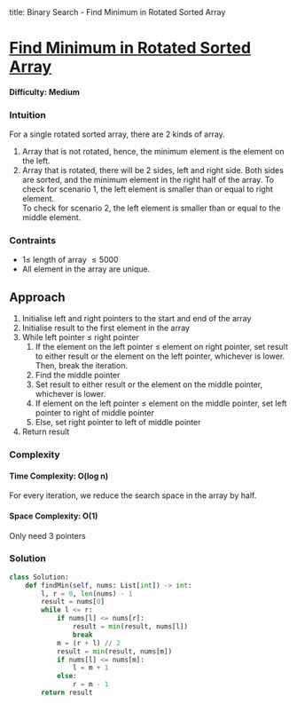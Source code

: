 <frontmatter>
  title: Binary Search - Find Minimum in Rotated Sorted Array
</frontmatter>

# [Find Minimum in Rotated Sorted Array](https://leetcode.com/problems/find-minimum-in-rotated-sorted-array/)
#### Difficulty: Medium

### Intuition
For a single rotated sorted array, there are 2 kinds of array. <br>
1. Array that is not rotated, hence, the minimum element is the element on the left.
2. Array that is rotated, there will be 2 sides, left and right side. Both sides are sorted, and the minimum element in the right half of the array. 
To check for scenario 1, the left element is smaller than or equal to right element. <br>
To check for scenario 2, the left element is smaller than or equal to the middle element. 

### Contraints
- $1\leqslant$ length of array $\leqslant 5000$ 
- All element in the array are unique.

## Approach
1. Initialise left and right pointers to the start and end of the array
2. Initialise result to the first element in the array
3. While left pointer $\leqslant$ right pointer
    1. If the element on the left pointer $\leqslant$ element on right pointer, set result to either result or the element on the left pointer, whichever is lower. Then, break the iteration.
    2. Find the middle pointer
    3. Set result to either result or the element on the middle pointer, whichever is lower.
    4. If element on the left pointer $\leqslant$ element on the middle pointer, set left pointer to right of middle pointer
    5. Else, set right pointer to left of middle pointer
4. Return result

### Complexity
#### Time Complexity: O(log n)
For every iteration, we reduce the search space in the array by half. 
#### Space Complexity: O(1)
Only need 3 pointers
### Solution
<panel header="Don't cheat yourself" type="dark">

```python
class Solution:
    def findMin(self, nums: List[int]) -> int:
        l, r = 0, len(nums) - 1 
        result = nums[0]
        while l <= r:
            if nums[l] <= nums[r]:
                result = min(result, nums[l])
                break
            m = (r + l) // 2
            result = min(result, nums[m])
            if nums[l] <= nums[m]:
                l = m + 1
            else:
                r = m - 1
        return result
```
</panel>

